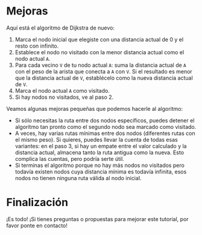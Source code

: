 # Mejoras

Aquí está el algoritmo de Dijkstra de nuevo:
1. Marca el nodo inicial que elegiste con una distancia actual de 0 y el resto con infinito.
2. Establece el nodo no visitado con la menor distancia actual como el nodo actual `A`.
3. Para cada vecino `V` de tu nodo actual `A`: suma la distancia actual de `A` con el peso de la arista que conecta a `A` con `V`. Si el resultado es menor que la distancia actual de `V`, establécelo como la nueva distancia actual de `V`.
4. Marca el nodo actual `A` como visitado.
5. Si hay nodos no visitados, ve al paso 2.

Veamos algunas mejoras pequeñas que podemos hacerle al algoritmo:
* Si sólo necesitas la ruta entre dos nodos específicos, puedes detener el algoritmo tan pronto como el segundo nodo sea marcado como visitado.
* A veces, hay varias rutas mínimas entre dos nodos (diferentes rutas con el mismo peso). Si quieres, puedes llevar la cuenta de todas esas variantes: en el paso 3, si hay un empate entre el valor calculado y la distancia actual, almacena tanto la ruta antigua como la nueva. Esto complica las cuentas, pero podría serte útil.
* Si terminas el algoritmo porque no hay más nodos no visitados pero todavía existen nodos cuya distancia mínima es todavía infinita, esos nodos no tienen ninguna ruta válida al nodo inicial.

# Finalización

¡Es todo! ¡Si tienes preguntas o propuestas para mejorar este tutorial, por favor ponte en contacto!
